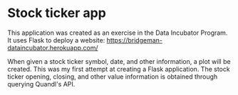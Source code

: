 # Stock ticker app

This application was created as an exercise in the Data Incubator Program. It uses Flask to deploy a website:
https://bridgeman-dataincubator.herokuapp.com/

When given a stock ticker symbol, date, and other information, a plot will be created. This was my first attempt at creating a Flask application. The stock ticker opening, closing, and other value information is obtained through querying Quandl's API.
